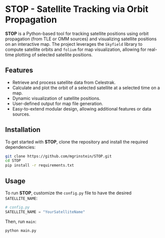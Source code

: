 # STOP - Satellite Tracking via Orbit Propagation

**STOP** is a Python-based tool for tracking satellite positions using orbit propagation (from TLE or OMM sources) and visualizing satellite positions on an interactive map. The project leverages the `Skyfield` library to compute satellite orbits and `folium` for map visualization, allowing for real-time plotting of selected satellite positions.

## Features
- Retrieve and process satellite data from Celestrak.
- Calculate and plot the orbit of a selected satellite at a selected time on a map.
- Dynamic visualization of satellite positions.
- User-defined output for map file generation.
- Easy-to-extend modular design, allowing additional features or data sources.

<!-- ### Plot output example
<figure>
<img
        src="examples/NOAA_19_example.png" 
        width=30%
        title="Example"
/>
<figcaption>Example: a plot of NOAA 19's position at tt=2460610.1853677994 (2024-10-26 16:25:47 UTC).</figcaption>
</figure> -->

## Installation

To get started with **STOP**, clone the repository and install the required dependencies:

```bash
git clone https://github.com/mgrinstein/STOP.git
cd STOP
pip install -r requirements.txt
```
## Usage


To run **STOP**, customize the `config.py` file to have the desired `SATELLITE_NAME`:

```python
# config.py
SATELLITE_NAME = "YourSatelliteName"
```

Then, run `main`:
```bash
python main.py
```
